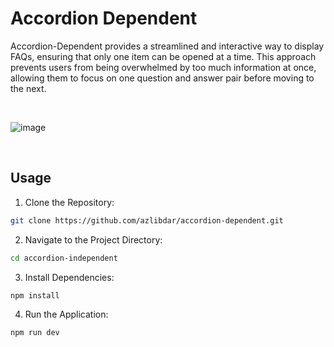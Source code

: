 # Accordion Dependent

Accordion-Dependent provides a streamlined and interactive way to display FAQs, ensuring that only one item can be opened at a time. This approach prevents users from being overwhelmed by too much information at once, allowing them to focus on one question and answer pair before moving to the next.

<br>

![image](https://github.com/azlibdar/accordion-dependent/assets/121456353/a44271ed-a2c9-472e-97db-70d43f3c13d1)

<br>

## Usage

1. Clone the Repository:

```bash
git clone https://github.com/azlibdar/accordion-dependent.git
```

2. Navigate to the Project Directory:

```bash
cd accordion-independent
```

3. Install Dependencies:

```bash
npm install
```

4. Run the Application:

```bash
npm run dev
```
